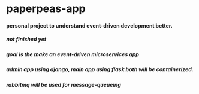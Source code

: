 # paperpeas-app
#### personal project to understand event-driven development better.

##### not finished yet

##### goal is the make an event-driven microservices app </br>
##### admin app using django, main app using flask both will be containerized.

##### rabbitmq will be used for message-queueing
